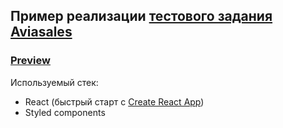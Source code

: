 ## Пример реализации [тестового задания Aviasales](https://github.com/KosyanMedia/test-tasks/tree/master/aviasales)

### [Preview](https://damirian.github.io/avia_test/)

Используемый стек:

* React (быстрый старт с [Create React App](https://github.com/facebookincubator/create-react-app))
* Styled components
